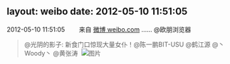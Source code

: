 layout: weibo
date: 2012-05-10 11:51:05
---
<meta name="referrer" content="no-referrer" />

2012-05-10 11:51:05  &nbsp;&nbsp;&nbsp;&nbsp;&nbsp;&nbsp; 来自 <a href="http://weibo.com/" rel="nofollow">微博 weibo.com</a>
…… @欧朋浏览器
>  @光阴的影子: 新食门口惊现大量女仆！@陈一鹏BIT-USU @鹤江源 @丶Woody丶 @黄张涛 ​​​
>  ![图片](https://ww1.sinaimg.cn/large/4aa814c8jw1dst22drdosj.jpg)
